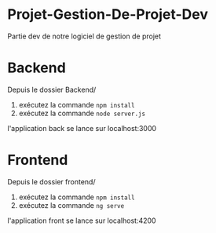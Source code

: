 # Projet-Gestion-De-Projet-Dev
Partie dev de notre logiciel de gestion de projet

# Backend
Depuis le dossier Backend/

1. exécutez la commande ```npm install```
2. exécutez la commande ```node server.js```

l'application back se lance sur localhost:3000

# Frontend
Depuis le dossier frontend/ 

1. exécutez la commande ```npm install```
2. exécutez la commande ```ng serve```

l'application front se lance sur localhost:4200